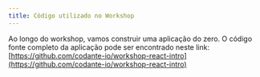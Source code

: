 ```yaml
---
title: Código utilizado no Workshop
---
```


Ao longo do workshop, vamos construir uma aplicação do zero. O código fonte completo da aplicação pode ser encontrado neste link: [https://github.com/codante-io/workshop-react-intro](https://github.com/codante-io/workshop-react-intro)
